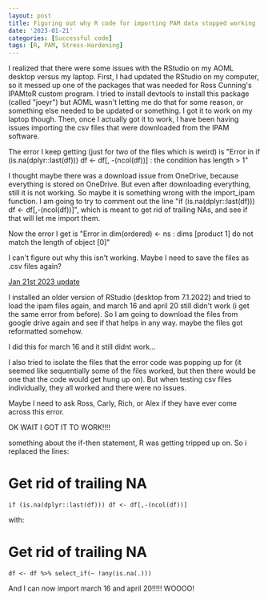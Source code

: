 ```yaml
---
layout: post
title: Figuring out why R code for importing PAM data stopped working
date: '2023-01-21'
categories: [Successful code]
tags: [R, PAM, Stress-Hardening]
---
```


I realized that there were some issues with the RStudio on my AOML desktop versus my laptop. First, I had updated the RStudio on my computer, so it messed up one of the packages that was needed for Ross Cunning's IPAMtoR custom program. I tried to install devtools to install this package (called "joeyr") but AOML wasn't letting me do that for some reason, or something else needed to be updated or something. I got it to work on my laptop though. Then, once I actually got it to work, I have been having issues importing the csv files that were downloaded from the IPAM software. 

The error I keep getting (just for two of the files which is weird) is "Error in if (is.na(dplyr::last(df))) df <- df[, -(ncol(df))] : 
  the condition has length > 1"
  
I thought maybe there was a download issue from OneDrive, because everything is stored on OneDrive. But even after downloading everything, still it is not working. So maybe it is something wrong with the import_ipam function. I am going to try to comment out the line "if (is.na(dplyr::last(df))) df <- df[,-(ncol(df))]", which is meant to get rid of trailing NAs, and see if that will let me import them.

Now the error I get is "Error in dim(ordered) <- ns : 
  dims [product 1] do not match the length of object [0]"

I can't figure out why this isn't working. Maybe I need to save the files as .csv files again?

<u> Jan 21st 2023 update </u>  

I installed an older version of RStudio (desktop from 7.1.2022) and tried to load the ipam files again, and march 16 and april 20 still didn't work (i get the same error from before). So I am going to download the files from google drive again and see if that helps in any way. maybe the files got reformatted somehow.

I did this for march 16 and it still didnt work...

I also tried to isolate the files that the error code was popping up for (it seemed like sequentially some of the files worked, but then there would be one that the code would get hung up on). But when testing csv files individually, they all worked and there were no issues.

Maybe I need to ask Ross, Carly, Rich, or Alex if they have ever come across this error.

OK WAIT I GOT IT TO WORK!!!!

something about the if-then statement, R was getting tripped up on. So i replaced the lines:
# Get rid of trailing NA
    if (is.na(dplyr::last(df))) df <- df[,-(ncol(df))]
    
with:
# Get rid of trailing NA
    df <- df %>% select_if(~ !any(is.na(.)))
    
And I can now import march 16 and april 20!!!!! WOOOO!
